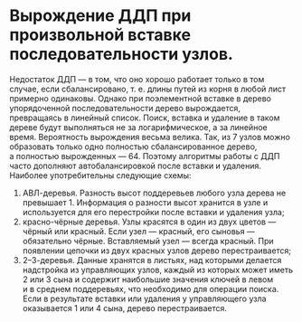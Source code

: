 # Вырождение ДДП при произвольной вставке последовательности узлов.

Недостаток ДДП — в том, что оно хорошо работает только в том случае, если сбалансировано, т. е. длины путей из корня в любой лист примерно одинаковы. Однако при поэлементной вставке в дерево упорядоченной последовательности дерево вырождается, превращаясь в линейный список. Поиск, вставка и удаление в таком дереве будут выполняться не за логарифмическое, а за линейное время. Вероятность вырождения весьма велика. Так, из 7 узлов можно образовать только одно полностью сбалансированное дерево, а полностью вырожденных — 64. Поэтому алгоритмы работы с ДДП часто дополняют автобалансировкой после вставки и удаления. Наиболее употребительны следующие схемы:
1. АВЛ-деревья. Разность высот поддеревьев любого узла дерева не превышает 1. Информация о разности высот хранится в узле и используется для его перестройки после вставки и удаления узла;
2. красно-чёрные деревья. Узлы красятся в один из двух цветов — чёрный или красный. Если узел — красный, его сыновья — обязательно чёрные. Вставляемый узел — всегда красный. При появлении цепочки из двух красных узлов дерево перестраивается;
3. 2–3-деревья. Данные хранятся в листьях, над которыми делается надстройка из управляющих узлов, каждый из которых может иметь 2 или 3 сына и содержит наибольшие значения ключей в левом и в среднем поддеревьях, что необходимо для операции поиска. Если в результате вставки или удаления у управляющего узла оказывается 1 или 4 сына, дерево перестраивается.
